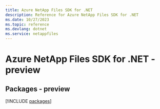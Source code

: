 ```yaml
---
title: Azure NetApp Files SDK for .NET
description: Reference for Azure NetApp Files SDK for .NET
ms.date: 10/27/2023
ms.topic: reference
ms.devlang: dotnet
ms.service: netappfiles
---
```

# Azure NetApp Files SDK for .NET - preview
## Packages - preview
[!INCLUDE [packages](netapp-files-index.md)]